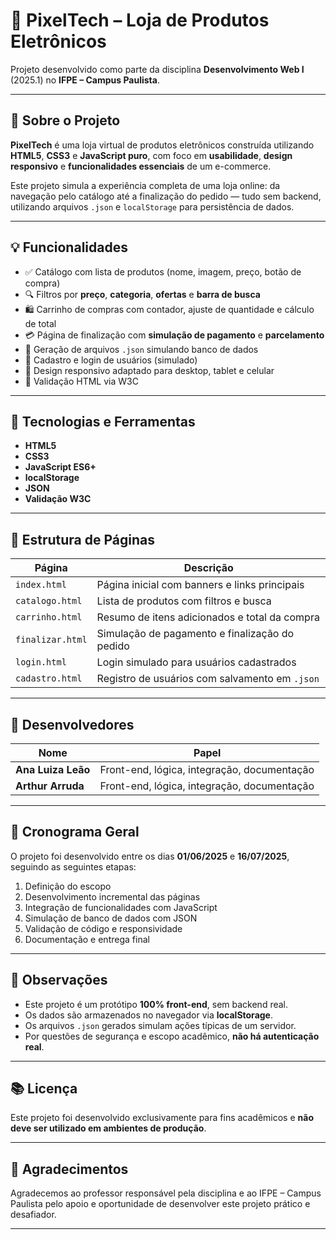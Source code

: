 # 🛒 PixelTech – Loja de Produtos Eletrônicos

Projeto desenvolvido como parte da disciplina **Desenvolvimento Web I** (2025.1) no **IFPE – Campus Paulista**.

---

## 📌 Sobre o Projeto

**PixelTech** é uma loja virtual de produtos eletrônicos construída utilizando **HTML5**, **CSS3** e **JavaScript puro**, com foco em **usabilidade**, **design responsivo** e **funcionalidades essenciais** de um e-commerce.

Este projeto simula a experiência completa de uma loja online: da navegação pelo catálogo até a finalização do pedido — tudo sem backend, utilizando arquivos `.json` e `localStorage` para persistência de dados.

---

## 💡 Funcionalidades

- ✅ Catálogo com lista de produtos (nome, imagem, preço, botão de compra)
- 🔍 Filtros por **preço**, **categoria**, **ofertas** e **barra de busca**
- 🛍️ Carrinho de compras com contador, ajuste de quantidade e cálculo de total
- 💳 Página de finalização com **simulação de pagamento** e **parcelamento**
- 📁 Geração de arquivos `.json` simulando banco de dados
- 👤 Cadastro e login de usuários (simulado)
- 📱 Design responsivo adaptado para desktop, tablet e celular
- 🧪 Validação HTML via W3C

---

## 🚧 Tecnologias e Ferramentas

- **HTML5**
- **CSS3**
- **JavaScript ES6+**
- **localStorage**
- **JSON**
- **Validação W3C**

---

## 📂 Estrutura de Páginas

| Página         | Descrição |
|----------------|-----------|
| `index.html`   | Página inicial com banners e links principais |
| `catalogo.html`| Lista de produtos com filtros e busca |
| `carrinho.html`| Resumo de itens adicionados e total da compra |
| `finalizar.html`| Simulação de pagamento e finalização do pedido |
| `login.html`   | Login simulado para usuários cadastrados |
| `cadastro.html`| Registro de usuários com salvamento em `.json` |

---

## 🧠 Desenvolvedores

| Nome             | Papel |
|------------------|-------|
| **Ana Luiza Leão**  | Front-end, lógica, integração, documentação |
| **Arthur Arruda**   | Front-end, lógica, integração, documentação |

---

## 📅 Cronograma Geral

O projeto foi desenvolvido entre os dias **01/06/2025** e **16/07/2025**, seguindo as seguintes etapas:

1. Definição do escopo
2. Desenvolvimento incremental das páginas
3. Integração de funcionalidades com JavaScript
4. Simulação de banco de dados com JSON
5. Validação de código e responsividade
6. Documentação e entrega final

---

## 📎 Observações

- Este projeto é um protótipo **100% front-end**, sem backend real.
- Os dados são armazenados no navegador via **localStorage**.
- Os arquivos `.json` gerados simulam ações típicas de um servidor.
- Por questões de segurança e escopo acadêmico, **não há autenticação real**.

---

## 📚 Licença

Este projeto foi desenvolvido exclusivamente para fins acadêmicos e **não deve ser utilizado em ambientes de produção**.

---

## 💖 Agradecimentos

Agradecemos ao professor responsável pela disciplina e ao IFPE – Campus Paulista pelo apoio e oportunidade de desenvolver este projeto prático e desafiador.

---
